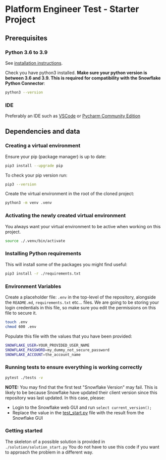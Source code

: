 # Platform Engineer Test - Starter Project

## Prerequisites

### Python 3.6 to 3.9

See [installation instructions](https://www.python.org/downloads/).

Check you have python3 installed. **Make sure your python version is between 3.6 and 3.9. This is required for compatibility with the Snowflake Python Connector**:

```bash
python3 --version
```

### IDE

Preferably an IDE such as [VSCode](https://code.visualstudio.com/) or [Pycharm Community Edition](https://www.jetbrains.com/pycharm/download/)

## Dependencies and data

### Creating a virtual environment

Ensure your pip (package manager) is up to date:

```bash
pip3 install --upgrade pip
```

To check your pip version run:

```bash
pip3 --version
```

Create the virtual environment in the root of the cloned project:

```bash
python3 -m venv .venv
```

### Activating the newly created virtual environment

You always want your virtual environment to be active when working on this project.

```bash
source ./.venv/bin/activate
```

### Installing Python requirements

This will install some of the packages you might find useful:

```bash
pip3 install -r ./requirements.txt
```

### Environment Variables

Create a placeholder file: `.env` in the top-level of the repository, alongside the `README.md`, `requirements.txt` etc... files. We are going to be storing your login credentials in this file, so make sure you edit the permissions on this file to secure it.

```bash
touch .env
chmod 600 .env
```

Populate this file with the values that you have been provided:

```bash
SNOWFLAKE_USER=YOUR_PROVIDED_USER_NAME
SNOWFLAKE_PASSWORD=my_dummy_not_secure_password
SNOWFLAKE_ACCOUNT=the_account_name
```

### Running tests to ensure everything is working correctly

```bash
pytest ./tests -v 
```

**NOTE:** You may find that the first test "Snowflake Version" may fail. This is likely to be because Snowflake have updated their client version since this repository was last updated. In this case, please:

- Login to the Snowflake web GUI and run `select current_version();`
- Replace the value in the [test_start.py](./tests/test_start.py) file with the result from the Snowflake GUI

### Getting started

The skeleton of a possible solution is provided in `./solution/solution_start.py`
You do not have to use this code if you want to approach the problem in a different way.
